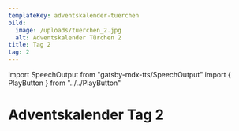 ```yaml
---
templateKey: adventskalender-tuerchen
bild:
  image: /uploads/tuerchen_2.jpg
  alt: Adventskalender Türchen 2
title: Tag 2
tag: 2
---
```


import SpeechOutput from "gatsby-mdx-tts/SpeechOutput"
import { PlayButton } from "../../PlayButton"

<SpeechOutput id="adventskalender-tag-2" customPlayButton={PlayButton}>

# Adventskalender Tag 2

</SpeechOutput>

